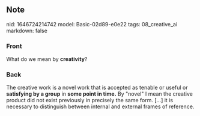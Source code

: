 ## Note
nid: 1646724214742
model: Basic-02d89-e0e22
tags: 08_creative_ai
markdown: false

### Front
What do we mean by <b>creativity</b>?

### Back
The creative work is a novel work that is accepted as tenable or
useful or <b>satisfying by a group</b> in <b>some point in
time.</b> By "novel" I mean the creative product did not exist
previously in precisely the same form. [...] it is necessary to
distinguish between internal and external frames of reference.
